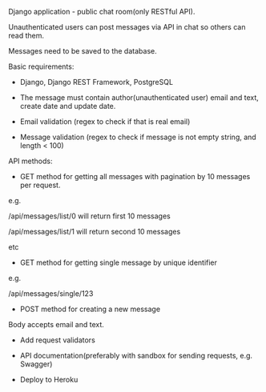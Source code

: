 Django application - public chat room(only RESTful API).

Unauthenticated users can post messages via API in chat so others can read them.

Messages need to be saved to the database.



Basic requirements:

- Django, Django REST Framework, PostgreSQL

- The message must contain author(unauthenticated user) email and text, create date and update date.

- Email validation (regex to check if that is real email)

- Message validation (regex to check if message is not empty string, and length < 100)



API methods:

- GET method for getting all messages with pagination by 10 messages per request.

e.g.

/api/messages/list/0 will return first 10 messages

/api/messages/list/1 will return second 10 messages

etc

- GET method for getting single message by unique identifier

e.g.

/api/messages/single/123

- POST method for creating a new message

Body accepts email and text.

- Add request validators

- API documentation(preferably with sandbox for sending requests, e.g. Swagger)

- Deploy to Heroku